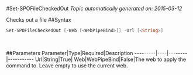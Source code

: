 #Set-SPOFileCheckedOut
*Topic automatically generated on: 2015-03-12*

Checks out a file
##Syntax
```powershell
Set-SPOFileCheckedOut [-Web [<WebPipeBind>]] -Url [<String>]
```
&nbsp;

##Parameters
Parameter|Type|Required|Description
---------|----|--------|-----------
Url|String|True|
Web|WebPipeBind|False|The web to apply the command to. Leave empty to use the current web.
